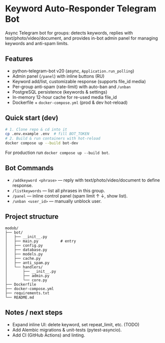 # Keyword Auto-Responder Telegram Bot

Async Telegram bot for groups: detects keywords, replies with text/photo/video/document, and provides in-bot admin panel for managing keywords and anti-spam limits.

## Features
* python-telegram-bot v20 (async, `Application.run_polling`)
* Admin panel (`/panel`) with inline buttons (RU)
* Keyword add/list, customizable response (supports file_id media)
* Per-group anti-spam (rate-limit) with auto-ban and `/unban`
* PostgreSQL persistence (keywords & settings)
* In-memory 12-hour cache for re-used media file_id
* Dockerfile + `docker-compose.yml` (prod & dev hot-reload)

## Quick start (dev)
```bash
# 1. Clone repo & cd into it
cp .env.example .env  # fill BOT_TOKEN
# 2. Build & run containers with hot-reload
docker compose up --build bot-dev
```

For production run `docker compose up --build bot`.

## Bot Commands
* `/addkeyword <phrase>` — reply with text/photo/video/document to define response.
* `/listkeywords` — list all phrases in this group.
* `/panel` — inline control panel (spam limit ↑ ↓, show list).
* `/unban <user_id>` — manually unblock user.

## Project structure
```
modob/
├── bot/
│   ├── __init__.py
│   ├── main.py          # entry
│   ├── config.py
│   ├── database.py
│   ├── models.py
│   ├── cache.py
│   ├── anti_spam.py
│   └── handlers/
│       ├── __init__.py
│       ├── admin.py
│       └── core.py
├── Dockerfile
├── docker-compose.yml
├── requirements.txt
└── README.md
```

## Notes / next steps
* Expand inline UI: delete keyword, set repeat_limit, etc. (TODO)
* Add Alembic migrations & unit-tests (pytest-asyncio).
* Add CI (GitHub Actions) and linting.
